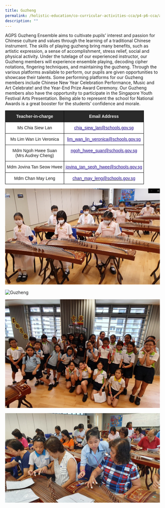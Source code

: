 ```yaml
---
title: Guzheng
permalink: /holistic-education/co-curricular-activities-cca/p4-p6-cca/aesthetics/guzheng/
description: ""
---
```

AGPS Guzheng Ensemble aims to cultivate pupils’ interest and passion for Chinese culture and values through the learning of a traditional Chinese instrument. The skills of playing guzheng bring many benefits, such as artistic expression, a sense of accomplishment, stress relief, social and physical activity. Under the tutelage of our experienced instructor, our Guzheng members will experience ensemble playing, decoding cipher notations, fingering techniques, and maintaining the guzheng. Through the various platforms available to perform, our pupils are given opportunities to showcase their talents. Some performing platforms for our Guzheng members include Chinese New Year Celebration Performance, Music and Art Celebrate! and the Year-End Prize Award Ceremony. Our Guzheng members also have the opportunity to participate in the Singapore Youth Festival Arts Presentation. Being able to represent the school for National Awards is a great booster for the students’ confidence and morale.

<style type="text/css">
.tg  {border-collapse:collapse;border-spacing:0;}
.tg td{border-color:black;border-style:solid;border-width:1px;font-family:Arial, sans-serif;font-size:14px;
  overflow:hidden;padding:10px 5px;word-break:normal;}
.tg th{border-color:black;border-style:solid;border-width:1px;font-family:Arial, sans-serif;font-size:14px;
  font-weight:normal;overflow:hidden;padding:10px 5px;word-break:normal;}
.tg .tg-2705{background-color:#2A2A2A;color:#EEE;font-weight:bold;text-align:center;vertical-align:middle}
.tg .tg-f4yw{background-color:#FFF;text-align:center;vertical-align:middle}
.tg .tg-0pyt{background-color:#FFF;color:#21088A;font-weight:bold;text-align:center;text-decoration:underline;vertical-align:top}
.tg .tg-vtmj{background-color:#FFF;color:#21088A;font-weight:bold;text-align:center;vertical-align:top}
</style>
<table class="tg">
<thead>
  <tr>
    <th class="tg-2705"><span style="color:#EEE;background-color:#2A2A2A">Teacher-in-charge</span></th>
    <th class="tg-2705"><span style="color:#EEE;background-color:#2A2A2A">Email Address</span></th>
  </tr>
</thead>
<tbody>
  <tr>
    <td class="tg-f4yw">Ms Chia Siew Lan</td>
    <td class="tg-0pyt"><a href="mailto:chia_siew_lan@schools.gov.sg"><span style="font-weight:500;text-decoration:underline;color:#21088A">chia_siew_lan@schools.gov.sg</span></a></td>
  </tr>
  <tr>
    <td class="tg-f4yw">Ms Lim Wan Lin Veronica</td>
    <td class="tg-0pyt"><a href="mailto:lim_wan_lin_veronica@schools.gov.sg"><span style="font-weight:500;text-decoration:underline;color:#21088A">lim_wan_lin_veronica@schools.gov.sg</span></a></td>
  </tr>
  <tr>
    <td class="tg-f4yw">Mdm Ngoh Hwee Suan<br>(Mrs Audrey Cheng)<br></td>
    <td class="tg-0pyt"><a href="mailto:ngoh_hwee_suan@schools.gov.sg"><span style="font-weight:500;text-decoration:underline;color:#21088A">ngoh_hwee_suan@schools.gov.sg</span></a><br></td>
  </tr>
  <tr>
    <td class="tg-f4yw">Mdm Jovina Tan Seow Hwee<br></td>
    <td class="tg-0pyt"><a href="mailto:jovina_tan_seoh_hwee@schools.gov.sg"><span style="font-weight:500;text-decoration:underline;color:#21088A">jovina_tan_seoh_hwee@schools.gov.sg</span></a><br></td>
  </tr>
  <tr>
    <td class="tg-f4yw">Mdm Chan May Leng<br></td>
    <td class="tg-vtmj"><a href="mailto:chan_may_leng@schools.gov.sg"><span style="font-weight:500;text-decoration:none;color:#21088A">chan_may_leng@schools.gov.sg</span></a></td>
  </tr>
</tbody>
</table>

![Guzheng](/images/CCA/Aesthetics/Guzheng/Guzheng%201.png)

![Guzheng](/images/CCA/Aesthetics/Guzheng/Guzheng%202.png)

![Guzheng](/images/CCA/Aesthetics/Guzheng/Guzheng%203.jpg)

![Guzheng](/images/CCA/Aesthetics/Guzheng/Guzheng%204.jpg)
